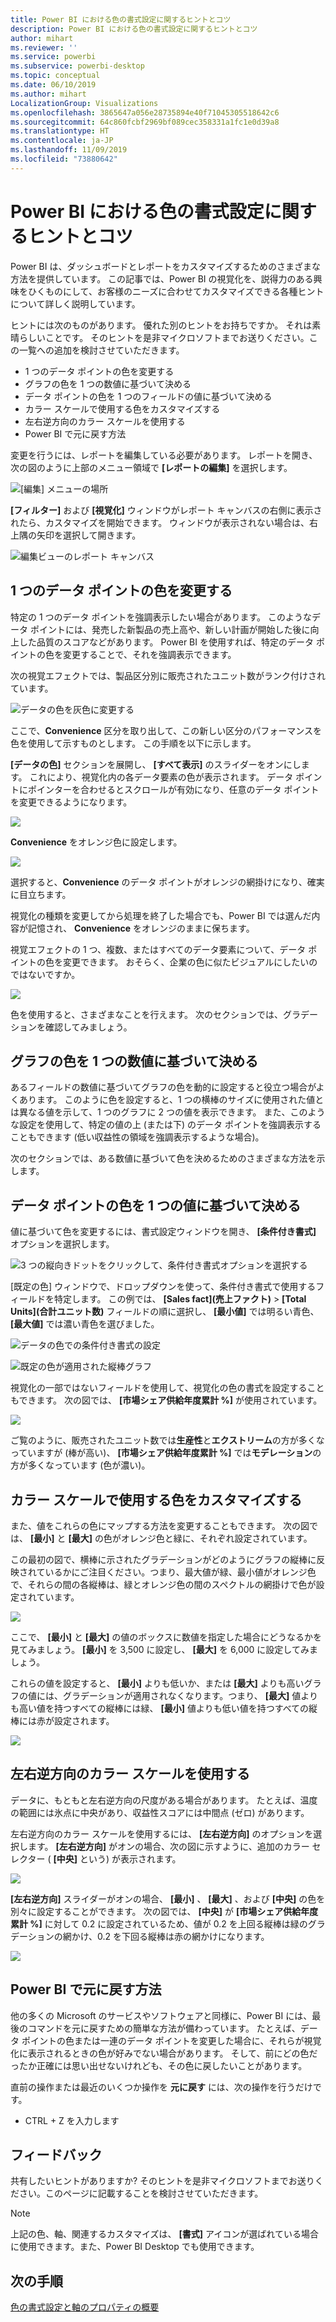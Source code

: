 ```yaml
---
title: Power BI における色の書式設定に関するヒントとコツ
description: Power BI における色の書式設定に関するヒントとコツ
author: mihart
ms.reviewer: ''
ms.service: powerbi
ms.subservice: powerbi-desktop
ms.topic: conceptual
ms.date: 06/10/2019
ms.author: mihart
LocalizationGroup: Visualizations
ms.openlocfilehash: 3865647a056e28735894e40f71045305518642c6
ms.sourcegitcommit: 64c860fcbf2969bf089cec358331a1fc1e0d39a8
ms.translationtype: HT
ms.contentlocale: ja-JP
ms.lasthandoff: 11/09/2019
ms.locfileid: "73880642"
---
```

# <a name="tips-and-tricks-for-color-formatting-in-power-bi"></a>Power BI における色の書式設定に関するヒントとコツ
Power BI は、ダッシュボードとレポートをカスタマイズするためのさまざまな方法を提供しています。 この記事では、Power BI の視覚化を、説得力のある興味をひくものにして、お客様のニーズに合わせてカスタマイズできる各種ヒントについて詳しく説明しています。

ヒントには次のものがあります。 優れた別のヒントをお持ちですか。 それは素晴らしいことです。 そのヒントを是非マイクロソフトまでお送りください。この一覧への追加を検討させていただきます。

* 1 つのデータ ポイントの色を変更する
* グラフの色を 1 つの数値に基づいて決める
* データ ポイントの色を 1 つのフィールドの値に基づいて決める
* カラー スケールで使用する色をカスタマイズする
* 左右逆方向のカラー スケールを使用する
* Power BI で元に戻す方法

変更を行うには、レポートを編集している必要があります。 レポートを開き、次の図のように上部のメニュー領域で **[レポートの編集]** を選択します。

![[編集] メニューの場所](media/service-tips-and-tricks-for-color-formatting/power-bi-edit-report.png)

**[フィルター]** および **[視覚化]** ウィンドウがレポート キャンバスの右側に表示されたら、カスタマイズを開始できます。 ウィンドウが表示されない場合は、右上隅の矢印を選択して開きます。

![編集ビューのレポート キャンバス](media/service-tips-and-tricks-for-color-formatting/power-bi-edit.png)

## <a name="change-the-color-of-a-single-data-point"></a>1 つのデータ ポイントの色を変更する
特定の 1 つのデータ ポイントを強調表示したい場合があります。 このようなデータ ポイントには、発売した新製品の売上高や、新しい計画が開始した後に向上した品質のスコアなどがあります。 Power BI を使用すれば、特定のデータ ポイントの色を変更することで、それを強調表示できます。

次の視覚エフェクトでは、製品区分別に販売されたユニット数がランク付けされています。 

![データの色を灰色に変更する](media/service-tips-and-tricks-for-color-formatting/power-bi-data.png)

ここで、**Convenience** 区分を取り出して、この新しい区分のパフォーマンスを色を使用して示すものとします。 この手順を以下に示します。

**[データの色]** セクションを展開し、 **[すべて表示]** のスライダーをオンにします。 これにより、視覚化内の各データ要素の色が表示されます。 データ ポイントにポインターを合わせるとスクロールが有効になり、任意のデータ ポイントを変更できるようになります。

![](media/service-tips-and-tricks-for-color-formatting/power-bi-show.png)

**Convenience** をオレンジ色に設定します。 

![](media/service-tips-and-tricks-for-color-formatting/power-bi-one-color.png)

選択すると、**Convenience** のデータ ポイントがオレンジの網掛けになり、確実に目立ちます。

視覚化の種類を変更してから処理を終了した場合でも、Power BI では選んだ内容が記憶され、 **Convenience** をオレンジのままに保ちます。

視覚エフェクトの 1 つ、複数、またはすべてのデータ要素について、データ ポイントの色を変更できます。 おそらく、企業の色に似たビジュアルにしたいのではないですか。 

![](media/service-tips-and-tricks-for-color-formatting/power-bi-corporate.png)

色を使用すると、さまざまなことを行えます。 次のセクションでは、グラデーションを確認してみましょう。

## <a name="base-the-colors-of-a-chart-on-a-numeric-value"></a>グラフの色を 1 つの数値に基づいて決める
あるフィールドの数値に基づいてグラフの色を動的に設定すると役立つ場合がよくあります。 このように色を設定すると、1 つの横棒のサイズに使用された値とは異なる値を示して、1 つのグラフに 2 つの値を表示できます。 また、このような設定を使用して、特定の値の上 (または下) のデータ ポイントを強調表示することもできます (低い収益性の領域を強調表示するような場合)。

次のセクションでは、ある数値に基づいて色を決めるためのさまざまな方法を示します。

## <a name="base-the-color-of-data-points-on-a-value"></a>データ ポイントの色を 1 つの値に基づいて決める
値に基づいて色を変更するには、書式設定ウィンドウを開き、 **[条件付き書式]** オプションを選択します。  

![3 つの縦向きドットをクリックして、条件付き書式オプションを選択する](media/service-tips-and-tricks-for-color-formatting/power-bi-conditional-formatting.png)

[既定の色] ウィンドウで、ドロップダウンを使って、条件付き書式で使用するフィールドを特定します。 この例では、 **[Sales fact]\(売上ファクト\)**  >  **[Total Units]\(合計ユニット数\)** フィールドの順に選択し、 **[最小値]** では明るい青色、 **[最大値]** では濃い青色を選びました。 

![データの色での条件付き書式の設定](media/service-tips-and-tricks-for-color-formatting/power-bi-conditional-formatting2-new.png)

![既定の色が適用された縦棒グラフ](media/service-tips-and-tricks-for-color-formatting/power-bi-default-colors.png)

視覚化の一部ではないフィールドを使用して、視覚化の色の書式を設定することもできます。 次の図では、 **[市場シェア供給年度累計 %]** が使用されています。 

![](media/service-tips-and-tricks-for-color-formatting/power-bi-conditional-colors.png)


ご覧のように、販売されたユニット数では**生産性**と**エクストリーム**の方が多くなっていますが (棒が高い)、 **[市場シェア供給年度累計 %]** では**モデレーション**の方が多くなっています (色が濃い)。

## <a name="customize-the-colors-used-in-the-color-scale"></a>カラー スケールで使用する色をカスタマイズする
また、値をこれらの色にマップする方法を変更することもできます。 次の図では、 **[最小]** と **[最大]** の色がオレンジ色と緑に、それぞれ設定されています。

この最初の図で、横棒に示されたグラデーションがどのようにグラフの縦棒に反映されているかにご注目ください。つまり、最大値が緑、最小値がオレンジ色で、それらの間の各縦棒は、緑とオレンジ色の間のスペクトルの網掛けで色が設定されています。

![](media/service-tips-and-tricks-for-color-formatting/power-bi-conditional4.png)

ここで、 **[最小]** と **[最大]** の値のボックスに数値を指定した場合にどうなるかを見てみましょう。 **[最小]** を 3,500 に設定し、 **[最大]** を 6,000 に設定してみましょう。

これらの値を設定すると、 **[最小]** よりも低いか、または **[最大]** よりも高いグラフの値には、グラデーションが適用されなくなります。つまり、 **[最大]** 値よりも高い値を持つすべての縦棒には緑、 **[最小]** 値よりも低い値を持つすべての縦棒には赤が設定されます。

![](media/service-tips-and-tricks-for-color-formatting/power-bi-conditional3.png)

## <a name="use-diverging-color-scales"></a>左右逆方向のカラー スケールを使用する
データに、もともと左右逆方向の尺度がある場合があります。 たとえば、温度の範囲には氷点に中央があり、収益性スコアには中間点 (ゼロ) があります。

左右逆方向のカラー スケールを使用するには、 **[左右逆方向]** のオプションを選択します。 **[左右逆方向]** がオンの場合、次の図に示すように、追加のカラー セレクター ( **[中央]** という) が表示されます。

![](media/service-tips-and-tricks-for-color-formatting/power-bi-diverging2.png)

**[左右逆方向]** スライダーがオンの場合、 **[最小]** 、 **[最大]** 、および **[中央]** の色を別々に設定することができます。 次の図では、 **[中央]** が **[市場シェア供給年度累計 %]** に対して 0.2 に設定されているため、値が 0.2 を上回る縦棒は緑のグラデーションの網かけ、0.2 を下回る縦棒は赤の網かけになります。

![](media/service-tips-and-tricks-for-color-formatting/power-bi-diverging.png)

## <a name="how-to-undo-in-power-bi"></a>Power BI で元に戻す方法
他の多くの Microsoft のサービスやソフトウェアと同様に、Power BI には、最後のコマンドを元に戻すための簡単な方法が備わっています。 たとえば、データ ポイントの色または一連のデータ ポイントを変更した場合に、それらが視覚化に表示されるときの色が好みでない場合があります。 そして、前にどの色だったか正確には思い出せないけれども、その色に戻したいことがあります。

直前の操作または最近のいくつか操作を **元に戻す** には、次の操作を行うだけです。

- CTRL + Z を入力します

## <a name="feedback"></a>フィードバック
共有したいヒントがありますか? そのヒントを是非マイクロソフトまでお送りください。このページに記載することを検討させていただきます。

>[!NOTE]
>上記の色、軸、関連するカスタマイズは、 **[書式]** アイコンが選ばれている場合に使用できます。また、Power BI Desktop でも使用できます。

## <a name="next-steps"></a>次の手順
[色の書式設定と軸のプロパティの概要](service-getting-started-with-color-formatting-and-axis-properties.md)

